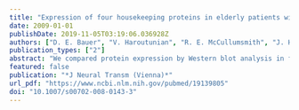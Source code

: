 ```yaml
---
title: "Expression of four housekeeping proteins in elderly patients with schizophrenia"
date: 2009-01-01
publishDate: 2019-11-05T03:19:06.036928Z
authors: ["D. E. Bauer", "V. Haroutunian", "R. E. McCullumsmith", "J. H. Meador-Woodruff"]
publication_types: ["2"]
abstract: "We compared protein expression by Western blot analysis in four areas of postmortem brain from patients with schizophrenia and control subjects for several proteins that are often used as controls for Western blot studies: beta-tubulin, actin, glyceraldehyde-3-phosphate dehydrogenase, and valosin-containing protein. We did not detect any differences in expression between subjects with schizophrenia and a comparison group. These results suggest that all four proteins are suitable loading controls for postmortem studies of schizophrenia."
featured: false
publication: "*J Neural Transm (Vienna)*"
url_pdf: "https://www.ncbi.nlm.nih.gov/pubmed/19139805"
doi: "10.1007/s00702-008-0143-3"
---
```


